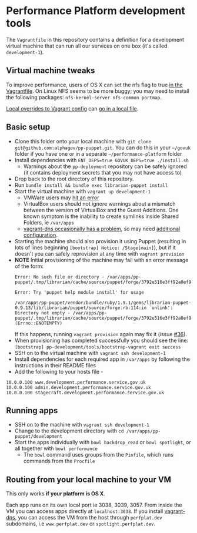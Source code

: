 # Performance Platform development tools

The `Vagrantfile` in this repository contains a definition for a development virtual
machine that can run all our services on one box (it's called `development-1`).

## Virtual machine tweaks

To improve performance, users of OS X can set the nfs flag to true [in the Vagrantfile](https://github.com/alphagov/pp-development/blob/master/Vagrantfile#L124). On Linux NFS seems to be more buggy; you may need to install the following packages: ``nfs-kernel-server nfs-common portmap``.

[Local overrides to Vagrant config](https://github.com/alphagov/pp-development/commit/ad3226b6185840f3395fde0c5e175332bf4aab6f) can [go in a local file](https://github.com/alphagov/gds-boxen/blob/120075b037a1e2b4826baa6bb1e12c8709aefa4d/modules/people/files/jabley/pp-development-1-Vagrantfile.localconfig).

## Basic setup

- Clone this folder onto your local machine with `git clone git@github.com:alphagov/pp-puppet.git`. You can do this in your `~/govuk` folder if you have one or in a separate `~/performance-platform` folder
- Install dependencies with `ENT_DEPS=true GOVUK_DEPS=true ./install.sh`
  - Warnings about the ``pp-deployment`` repository can be safely ignored (it contains deployment secrets that you may not have access to)
- Drop back to the root directory of this repository.
- Run `bundle install && bundle exec librarian-puppet install`
- Start the virtual machine with `vagrant up development-1`
  - VMWare users may [hit an error](http://superuser.com/questions/511679/getting-an-error-trying-to-set-up-shared-folders-on-an-ubuntu-instance-of-vmware)
  - VirtualBox users should not ignore warnings about a mismatch between
    the version of VirtualBox and the Guest Additions. One known symptom is the
    inability to create symlinks inside Shared Folders, ie ``/var/apps``
  - [vagrant-dns occasionally has a problem](https://github.com/BerlinVagrant/vagrant-dns/issues/27#issuecomment-31514786), so may need [additional configuration](https://github.com/alphagov/gds-boxen/commit/a78bc9861f9fc303497d81d26ab652be41e646f5).
- Starting the machine should also provision it using Puppet (resulting in lots of lines beginning `[bootstrap] Notice: /Stage[main]`), but if it doesn't you can safely reprovision at any time with `vagrant provision`
- **NOTE**
  Initial provisioning of the machine may fail with an error message of the form:
  ```
  Error: No such file or directory - /var/apps/pp-puppet/.tmp/librarian/cache/source/puppet/forge/3792e516e3ff92a0ef9f5e827f8e76eb/smarchive/archive/version/7663d0c47292d3c50eb71d008ed8a340/archive/spec/fixtures/modules/archive/files

  Error: Try 'puppet help module install' for usage

  /var/apps/pp-puppet/vendor/bundle/ruby/1.9.1/gems/librarian-puppet-0.9.13/lib/librarian/puppet/source/forge.rb:114:in `unlink': Directory not empty - /var/apps/pp-puppet/.tmp/librarian/cache/source/puppet/forge/3792e516e3ff92a0ef9f5e827f8e76eb/smarchive/archive/version/7663d0c47292d3c50eb71d008ed8a340 (Errno::ENOTEMPTY)
  ```
  If this happens, running `vagrant provision` again may fix it (issue [#36](https://github.com/alphagov/pp-development/issues/36)).
- When provisioning has completed successfully you should see the line:
  `[bootstrap] pp-development/tools/bootstrap-vagrant exit success`
- SSH on to the virtual machine with `vagrant ssh development-1`
- Install dependencies for each required app in `/var/apps` by following the
  instructions in their README files
- Add the following to your hosts file -

```
10.0.0.100 www.development.performance.service.gov.uk
10.0.0.100 admin.development.performance.service.gov.uk
10.0.0.100 stagecraft.development.performance.service.gov.uk
```

## Running apps

- SSH on to the machine with `vagrant ssh development-1`
- Change to the development directory with `cd /var/apps/pp-puppet/development`
- Start the apps individually with `bowl backdrop_read` or `bowl spotlight`, or all together with
  `bowl performance`
  - The `bowl` command uses groups from the `Pinfile`, which runs commands from the `Procfile`

## Routing from your local machine to your VM

This only works **if your platform is OS X**.

Each app runs on its own local port ie 3038, 3039, 3057. From inside the VM you can access apps directly at `localhost:3038`. If you install [vagrant-dns](https://github.com/BerlinVagrant/vagrant-dns/), you can access the VM from the host through `perfplat.dev` subdomains, i.e `www.perfplat.dev` or `spotlight.perfplat.dev`.
